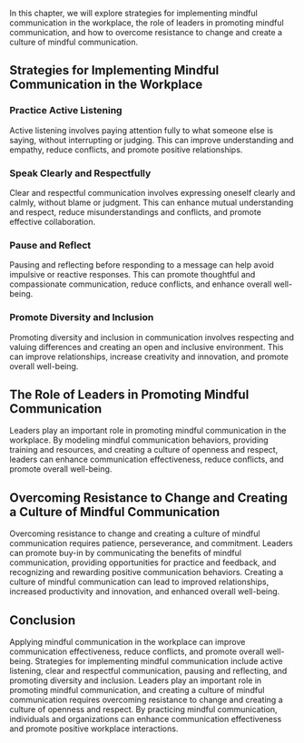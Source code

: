 
In this chapter, we will explore strategies for implementing mindful communication in the workplace, the role of leaders in promoting mindful communication, and how to overcome resistance to change and create a culture of mindful communication.

Strategies for Implementing Mindful Communication in the Workplace
------------------------------------------------------------------

### Practice Active Listening

Active listening involves paying attention fully to what someone else is saying, without interrupting or judging. This can improve understanding and empathy, reduce conflicts, and promote positive relationships.

### Speak Clearly and Respectfully

Clear and respectful communication involves expressing oneself clearly and calmly, without blame or judgment. This can enhance mutual understanding and respect, reduce misunderstandings and conflicts, and promote effective collaboration.

### Pause and Reflect

Pausing and reflecting before responding to a message can help avoid impulsive or reactive responses. This can promote thoughtful and compassionate communication, reduce conflicts, and enhance overall well-being.

### Promote Diversity and Inclusion

Promoting diversity and inclusion in communication involves respecting and valuing differences and creating an open and inclusive environment. This can improve relationships, increase creativity and innovation, and promote overall well-being.

The Role of Leaders in Promoting Mindful Communication
------------------------------------------------------

Leaders play an important role in promoting mindful communication in the workplace. By modeling mindful communication behaviors, providing training and resources, and creating a culture of openness and respect, leaders can enhance communication effectiveness, reduce conflicts, and promote overall well-being.

Overcoming Resistance to Change and Creating a Culture of Mindful Communication
-------------------------------------------------------------------------------

Overcoming resistance to change and creating a culture of mindful communication requires patience, perseverance, and commitment. Leaders can promote buy-in by communicating the benefits of mindful communication, providing opportunities for practice and feedback, and recognizing and rewarding positive communication behaviors. Creating a culture of mindful communication can lead to improved relationships, increased productivity and innovation, and enhanced overall well-being.

Conclusion
----------

Applying mindful communication in the workplace can improve communication effectiveness, reduce conflicts, and promote overall well-being. Strategies for implementing mindful communication include active listening, clear and respectful communication, pausing and reflecting, and promoting diversity and inclusion. Leaders play an important role in promoting mindful communication, and creating a culture of mindful communication requires overcoming resistance to change and creating a culture of openness and respect. By practicing mindful communication, individuals and organizations can enhance communication effectiveness and promote positive workplace interactions.
